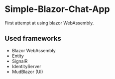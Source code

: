 # Simple-Blazor-Chat-App
 
First attempt at using blazor WebAssembly.

## Used frameworks
- Blazor WebAssembly
- Entity
- SignalR
- IdentityServer
- MudBlazor (UI)
